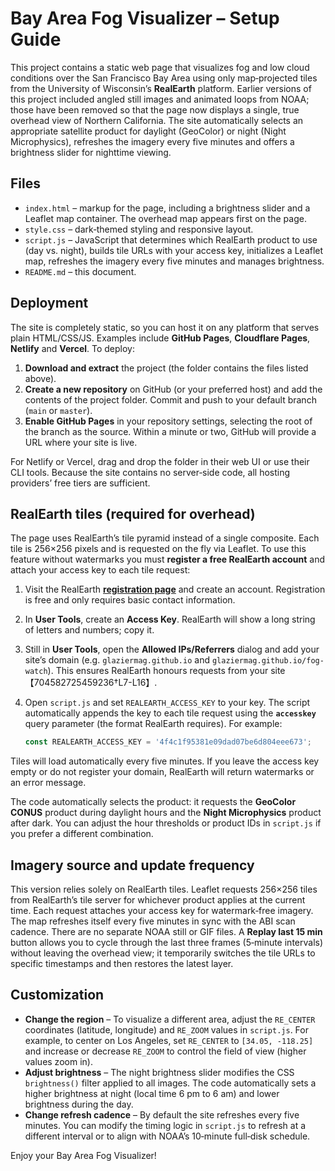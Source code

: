 # Bay Area Fog Visualizer – Setup Guide

This project contains a static web page that visualizes fog and low cloud
conditions over the San Francisco Bay Area using only map‑projected
tiles from the University of Wisconsin’s **RealEarth** platform.  Earlier
versions of this project included angled still images and animated
loops from NOAA; those have been removed so that the page now
displays a single, true overhead view of Northern California.  The
site automatically selects an appropriate satellite product for
daylight (GeoColor) or night (Night Microphysics), refreshes the
imagery every five minutes and offers a brightness slider for
nighttime viewing.

## Files

* `index.html` – markup for the page, including a brightness slider and
  a Leaflet map container.  The overhead map appears first on the page.
* `style.css` – dark‑themed styling and responsive layout.
* `script.js` – JavaScript that determines which RealEarth product to
  use (day vs. night), builds tile URLs with your access key,
  initializes a Leaflet map, refreshes the imagery every five
  minutes and manages brightness.
* `README.md` – this document.

## Deployment

The site is completely static, so you can host it on any platform that
serves plain HTML/CSS/JS.  Examples include **GitHub Pages**, **Cloudflare
Pages**, **Netlify** and **Vercel**.  To deploy:

1. **Download and extract** the project (the folder contains the files listed above).
2. **Create a new repository** on GitHub (or your preferred host) and add
   the contents of the project folder.  Commit and push to your default
   branch (`main` or `master`).
3. **Enable GitHub Pages** in your repository settings, selecting the
   root of the branch as the source.  Within a minute or two, GitHub will
   provide a URL where your site is live.

For Netlify or Vercel, drag and drop the folder in their web UI or use
their CLI tools.  Because the site contains no server‑side code, all
hosting providers’ free tiers are sufficient.

## RealEarth tiles (required for overhead)

The page uses RealEarth’s tile pyramid instead of a single composite.  Each
tile is 256×256 pixels and is requested on the fly via Leaflet.  To
use this feature without watermarks you must **register a free
RealEarth account** and attach your access key to each tile request:

1. Visit the RealEarth **[registration page](https://realearth.ssec.wisc.edu/user/tools/register)** and create an account.  Registration is free and only requires basic contact information.
2. In **User Tools**, create an **Access Key**.  RealEarth will show a long string of letters and numbers; copy it.
3. Still in **User Tools**, open the **Allowed IPs/Referrers** dialog and add your site’s domain (e.g. `glaziermag.github.io` and `glaziermag.github.io/fog-watch`).  This ensures RealEarth honours requests from your site【704582725459236†L7-L16】.
4. Open `script.js` and set `REALEARTH_ACCESS_KEY` to your key.  The script
   automatically appends the key to each tile request using the **`accesskey`**
   query parameter (the format RealEarth requires).  For example:

   ```js
   const REALEARTH_ACCESS_KEY = '4f4c1f95381e09dad07be6d804eee673';
   ```

Tiles will load automatically every five minutes.  If you leave the
access key empty or do not register your domain, RealEarth will
return watermarks or an error message.

The code automatically selects the product: it requests the
**GeoColor CONUS** product during daylight hours and the **Night
Microphysics** product after dark.  You can adjust the hour
thresholds or product IDs in `script.js` if you prefer a different
combination.

## Imagery source and update frequency

This version relies solely on RealEarth tiles.  Leaflet requests
256×256 tiles from RealEarth’s tile server for whichever product
applies at the current time.  Each request attaches your access key
for watermark‑free imagery.  The map refreshes itself every five
minutes in sync with the ABI scan cadence.  There are no separate
NOAA still or GIF files.  A **Replay last 15 min** button allows
you to cycle through the last three frames (5‑minute intervals)
without leaving the overhead view; it temporarily switches the
tile URLs to specific timestamps and then restores the latest layer.

## Customization

* **Change the region** – To visualize a different area, adjust the
  `RE_CENTER` coordinates (latitude, longitude) and `RE_ZOOM` values in
  `script.js`.  For example, to center on Los Angeles, set
  `RE_CENTER` to `[34.05, -118.25]` and increase or decrease `RE_ZOOM` to
  control the field of view (higher values zoom in).
* **Adjust brightness** – The night brightness slider modifies the
  CSS `brightness()` filter applied to all images.  The code
  automatically sets a higher brightness at night (local time 6 pm to
  6 am) and lower brightness during the day.
* **Change refresh cadence** – By default the site refreshes every five
  minutes.  You can modify the timing logic in `script.js` to refresh
  at a different interval or to align with NOAA’s 10‑minute full‑disk
  schedule.

Enjoy your Bay Area Fog Visualizer!